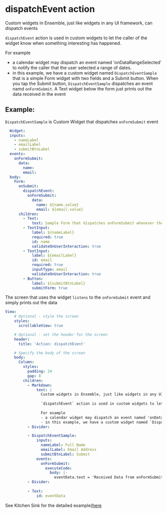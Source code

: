 # dispatchEvent action
Custom widgets in Ensemble, just like widgets in any UI framework, can dispatch events

`dispatchEvent` action is used in custom widgets to let the caller of the widget know when something interesting has happened. 

For example 
- a calendar widget may dispatch an event named 'onDataRangeSelected' to notify the caller that the user selected a range of dates. 
- in this example, we have a custom widget named `DispatchEventSample` that is a simple Form widget with two fields and a Submit button. When you tap the Submit button, `DispatchEventSample` dispatches an event namd `onFormSubmit`. A Text widget below the form just prints out the data received in the event

## Example: 
`DispatchEventSample` is Custom Widget that dispatches `onFormSubmit` event 
```yaml
  Widget:
  inputs:
    - nameLabel
    - emailLabel
    - submitBtnLabel
  events:
    onFormSubmit:
      data:
        name:
        email:
  body:
    Form:
      onSubmit:
        dispatchEvent:
          onFormSubmit:
            data:
              name: ${name.value}
              email: ${email.value}
      children:
        - Text:
            text: Sample Form that dispatches onFormSubmit whenever the Submit button is pressed
        - TextInput:
            label: ${nameLabel}
            required: true
            id: name
            validateOnUserInteraction: true
        - TextInput:
            label: ${emailLabel}
            id: email
            required: true
            inputType: email
            validateOnUserInteraction: true
        - Button:
            label: ${submitBtnLabel}
            submitForm: true
```
The screen that uses the widget `listens` to the `onFormSubmit` event and simply prints out the data
```yaml
View:
    # Optional - style the screen
    styles:
      scrollableView: true

    # Optional - set the header for the screen
    header:
      title: 'Action: dispatchEvent'

    # Specify the body of the screen
    body:
      Column:
        styles:
          padding: 24
          gap: 8
        children:
          - Markdown:
              text: |
                Custom widgets in Ensemble, just like widgets in any UI framework, can dispatch events
                
                `dispatchEvent` action is used in custom widgets to let the caller of the widget know when something interesting has happened. 
                
                For example 
                - a calendar widget may dispatch an event named 'onDataRangeSelected' to notify the caller that the user selected a range of dates. 
                - in this example, we have a custom widget named `DispatchEventSample` that is a simple Form widget with two fields and a Submit button. When you tap the Submit button, `DispatchEventSample` dispatches an event namd `onFormSubmit`. A Text widget below the form just prints out the data received in the event
          - Divider:

          - DispatchEventSample:
              inputs:
                nameLabel: Full Name
                emailLabel: Email Address
                submitBtnLabel: Submit
              events:
                onFormSubmit:
                  executeCode:
                    body: |-
                      eventData.text = 'Received Data from onFormSubmit: '+event.data.name + ' ' + event.data.email
          - Divider:
              
          - Text:
              id: eventData
```
See Kitchen Sink for the detailed example[(here](https://studio.ensembleui.com/app/e24402cb-75e2-404c-866c-29e6c3dd7992/screen/RajOE62KtSkOHYHJQVJF)
